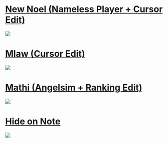 # [New Noel (Nameless Player + Cursor Edit)](https://s.put.re/b8sZj47Z.osk)
![](https://s.put.re/tUgf5HJN.png)
<br>
# [Mlaw (Cursor Edit)](https://s.put.re/o7PoqH13.osk)
![](https://s.put.re/eVpRFhJz.png)
<br>
# [Mathi (Angelsim + Ranking Edit)](https://s.put.re/aZ91iFxW.osk)
![](https://s.put.re/ePgWx91i.png)
<br>
# [Hide on Note](https://s.put.re/MhucG4FS.osk)
![](https://s.put.re/T9NqpBaU.png)
